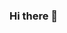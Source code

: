 ### Hi there 👋

<!--
**Femessajoson23/Femessajoson23** is a ✨ _special_ ✨ repository because its `README.md` (this file) appears on your GitHub profile.

Previous Coding experience: Minimal, however I've read and done some work with crypto. 
Reasons for taking Class: Immersive experience with coding, learning more about technology and its/our place in the world. 

-->
